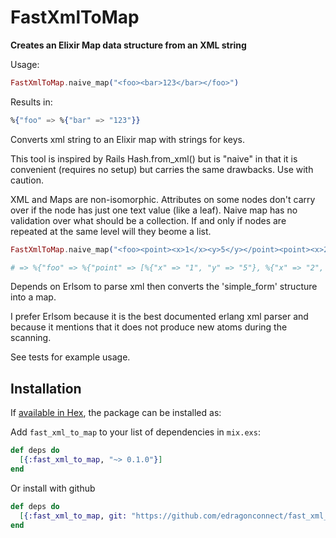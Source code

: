 # FastXmlToMap

**Creates an Elixir Map data structure from an XML string**

Usage:

```elixir
FastXmlToMap.naive_map("<foo><bar>123</bar></foo>")
```

Results in:

```elixir
%{"foo" => %{"bar" => "123"}}
```

Converts xml string to an Elixir map with strings for keys.

This tool is inspired by Rails Hash.from_xml() but is "naive" in that it is convenient (requires no setup) but carries the same drawbacks. Use with caution.

XML and Maps are non-isomorphic.  Attributes on some nodes don't carry over if the node has just one text value (like a leaf). Naive map has no validation over what should be a collection.  If and only if nodes are repeated at the same level will they beome a list.  

```elixir
FastXmlToMap.naive_map("<foo><point><x>1</x><y>5</y></point><point><x>2</x><y>9</y></point></foo>")

# => %{"foo" => %{"point" => [%{"x" => "1", "y" => "5"}, %{"x" => "2", "y" => "9"}]}}
```

Depends on Erlsom to parse xml then converts the 'simple_form' structure into a map.

I prefer Erlsom because it is the best documented erlang xml parser and because it mentions that it does not produce new atoms during the scanning.

See tests for example usage.


## Installation

If [available in Hex](https://hex.pm/docs/publish), the package can be installed as:

Add `fast_xml_to_map` to your list of dependencies in `mix.exs`:

```elixir
def deps do
  [{:fast_xml_to_map, "~> 0.1.0"}]
end
```

Or install with github  
```elixir
def deps do
  [{:fast_xml_to_map, git: "https://github.com/edragonconnect/fast_xml_to_map.git", branch: "master"}]
end
```
    



